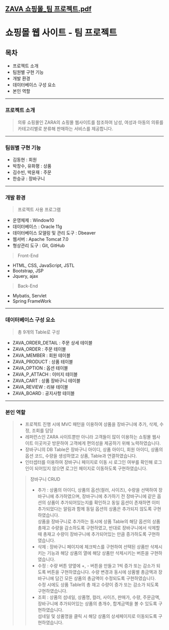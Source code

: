 [ZAVA 쇼핑몰_팀 프로젝트.pdf](https://github.com/hanseungkyu1/ZAVA/files/8260080/ZAVA._.pdf)
---
# 쇼핑몰 웹 사이트 - 팀 프로젝트
## 목차
* 프로젝트 소개
* 팀원별 구현 기능
* 개발 환경
* 데이터베이스 구성 요소
* 본인 역할
---
### 프로젝트 소개
> 의류 쇼핑몰인 ZARA의 쇼핑몰 웹사이트를 참조하여 남성, 여성과 아동의 의류를 카테고리별로 분류해 판매하는 서비스를 제공합니다.
---
### 팀원별 구현 기능
* 김동현 : 회원
* 박창수, 유화평 : 상품
* 김수빈, 박윤재 : 주문
* 한승규 : 장바구니
---
### 개발 환경
> 프로젝트 사용 프로그램
* 운영체제 : Window10
* 데이터베이스 : Oracle 11g
* 데이터베이스 모델링 및 관리 도구 : Dbeaver
* 웹서버 : Apache Tomcat 7.0
* 형상관리 도구 : Git, GitHub
> Front-End
* HTML, CSS, JavaScript, JSTL
* Bootstrap, JSP
* Jquery, ajax
> Back-End
* Mybatis, Servlet
* Spring FrameWork
---
### 데이터베이스 구성 요소
> 총 9개의 Table로 구성
* ZAVA_ORDER_DETAIL : 주문 상세 테이블
* ZAVA_ORDER : 주문 테이블
* ZAVA_MEMBER : 회원 테이블
* ZAVA_PRODUCT : 상품 테이블
* ZAVA_OPTION : 옵션 테이블
* ZAVA_P_ATTACH : 이미지 테이블
* ZAVA_CART : 상품 장바구니 테이블
* ZAVA_REVIEW : 리뷰 테이블
* ZAVA_BOARD : 공지사항 테이블
---
### 본인 역할
> * 프로젝트 진행 시에 MVC 패턴을 이용하여 상품을 장바구니에 추가, 삭제, 수정, 조회를 담당  
> * 레퍼런스인 ZARA 사이트뿐만 아니라 고객들이 많이 이용하는 쇼핑몰 웹사이트 이곳저곳 방문하여 고객에게 편의성을 제공하기 위해 노력하였습니다.  
> * 장바구니의 DB Table은 장바구니 아이디, 상품 아이디, 회원 아이디, 상품의 옵션 코드, 수량을 생성하였고 상품,  Table과 연결하였습니다.  
> * 인터셉터를 이용하여 장바구니 페이지로 이동 시 로그인 여부를 확인해 로그인이 되어있지 않으면 로그인 페이지로 이동하도록 구현하였습니다.
> > 장바구니 CRUD  
> > * 추가 : 상품의 아이디, 상품의 옵션(컬러, 사이즈), 수량을 선택하여 장바구니에 추가하였으며, 장바구니에 추가하기 전 장바구니에 같은 옵션의 상품이 추가되어있는지를 확인하고
> > 동일 옵션이 존재하면 이미 추가되었다는 알림과 함께 동일 옵션의 상품은 추가되지 않도록 구현하였습니다.  
> > 상품을 장바구니로 추가하는 동시에 상품 Table의 해당 옵션의 상품 총재고 수량을 감소하도록 구현하였고, 반대로 장바구니에서 삭제할 때 총재고 수량이 장바구니에 추가되어있는 만큼 증가하도록 구현하였습니다.  
> > * 삭제 : 장바구니 페이지에 체크박스를 구현하여 선택된 상품만 삭제시키는 기능과 해당 상품의 열에 해당 상품만 삭제시키는 버튼을 구현하였습니다.  
> > * 수정 : 수량 버튼 양옆에 +, - 버튼을 만들고 1씩 증가 또는 감소가 되도록 버튼을 구현하였습니다. 수량 변경과 동시에 상품별 총금액과 장바구니에 담긴 모든 상품의 총금액이 수정되도록 구현하였습니다.  
> > 수정 시에도 상품 Table의 총 재고 수량이 증가 또는 감소가 되도록 구현하였습니다.  
> > * 조회 : 상품의 섬네일, 상품명, 컬러, 사이즈, 판매가, 수량, 주문금액, 장바구니에 추가되어있는 상품의 총개수, 합계금액을 볼 수 있도록 구현하였습니다.  
> > 섬네일 및 상품명을 클릭 시 해당 상품의 상세페이지로 이동되도록 구현하였습니다.  
